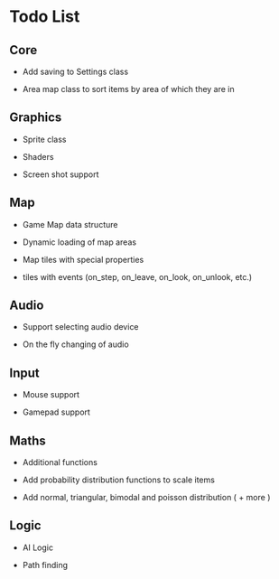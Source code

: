 Todo List
=========

Core
----

* Add saving to Settings class

* Area map class to sort items by area of which they are in

Graphics
--------

* Sprite class

* Shaders

* Screen shot support

Map
---

* Game Map data structure

* Dynamic loading of map areas

* Map tiles with special properties

* tiles with events (on_step, on_leave, on_look, on_unlook, etc.)

Audio
-----

* Support selecting audio device

* On the fly changing of audio

Input
-----
* Mouse support

* Gamepad support

Maths
-----

* Additional functions

* Add probability distribution functions to scale items

* Add normal, triangular, bimodal and poisson distribution ( + more )

Logic
-----

* AI Logic

* Path finding